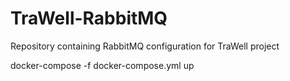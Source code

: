 # TraWell-RabbitMQ
Repository containing RabbitMQ configuration for TraWell project

docker-compose -f docker-compose.yml up     
